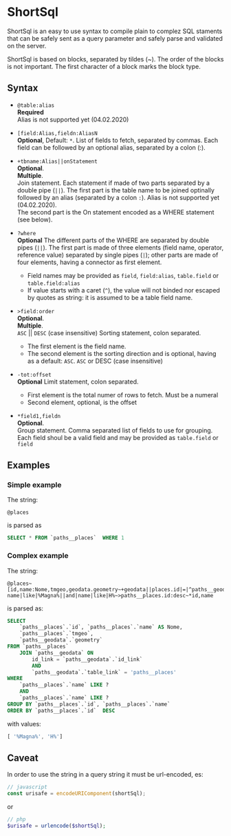 # ShortSql

ShortSql is an easy to use syntax to compile plain to complez SQL staments that can be safely sent as a query parameter and safely parse and validated on the server.

ShortSql is based on blocks, separated by tildes (~). The order of the blocks is not important. The first character of a block marks the block type.


## Syntax
- `@table:alias`  
    **Required**  
    Alias is not supported yet (04.02.2020)

- `[field:Alias,fieldn:AliasN`  
    **Optional**, Default: `*`. 
    List of fields to fetch, separated by commas. Each field can be followed by an optional alias, separated by a colon (:).

- `+tbname:Alias||onStatement`  
    **Optional**.  
    **Multiple**.  
    Join statement. Each statement if made of two parts separated by a double pipe (`||`). The first part is the table name to be joined optinally followed by an alias (separated by a colon `:`). Alias is not supported yet (04.02.2020).  
    The second part is the On statement encoded as a WHERE statement (see below).

- `?where`  
    **Optional**
    The different parts of the WHERE are separated by double pipes (`||`). The first part is made of three elements (field name, operator, reference value) separated by single pipes (`|`); other parts are made of four elements, having a connector as first element.  
    - Field names may be provided as `field`, `field:alias`, `table.field` or `table.field:alias`
    - If value starts with a caret (`^`), the value will not binded nor escaped by quotes as string: it is assumed to be a table field name.

- `>field:order`  
    **Optional**.  
    **Multiple**.  
    `ASC` || `DESC` (case insensitive)
    Sorting statement, colon separated. 
    - The first element is the field name. 
    - The second element is the sorting direction and is optional, having as a default: `ASC`. `ASC` or DESC (case insensitive)

- `-tot:offset`  
    **Optional**
    Limit statement, colon separated.  
    - First element is the total numer of rows to fetch. Must be a numeral
    - Second element, optional, is the offset
 - `*field1,fieldn`  
    **Optional**.  
    Group statement. Comma separated list of fields to use for grouping.  
    Each field shoul be a valid field and may be provided as `table.field` or `field`

## Examples

### Simple example

The string:

```
@places
```

is parsed as 

```SQL
SELECT * FROM `paths__places`  WHERE 1
```

### Complex example
The string:
```
@places~[id,name:Nome,tmgeo,geodata.geometry~+geodata||places.id|=|^paths__geodata.id_link||and|geodata.table_link|=|paths__places~?name|like|%Magna%||and|name|like|H%~>paths__places.id:desc~*id,name
```
is parsed as:
```SQL
SELECT 
    `paths__places`.`id`, `paths__places`.`name` AS Nome, 
    `paths__places`.`tmgeo`, 
    `paths__geodata`.`geometry` 
FROM `paths__places` 
    JOIN `paths__geodata` ON  
        id_link = `paths__geodata`.`id_link`
        AND 
        `paths__geodata`.`table_link` = 'paths__places' 
WHERE  
    `paths__places`.`name` LIKE ? 
    AND 
    `paths__places`.`name` LIKE ?  
GROUP BY `paths__places`.`id`, `paths__places`.`name`  
ORDER BY `paths__places`.`id`  DESC
```
with values:
```js
[ '%Magna%', 'H%']
```

## Caveat
In order to use the string in a query string it must be url-encoded, es:
```js
// javascript
const urisafe = encodeURIComponent(shortSql);
```
or
```php
// php
$urisafe = urlencode($shortSql);
```

